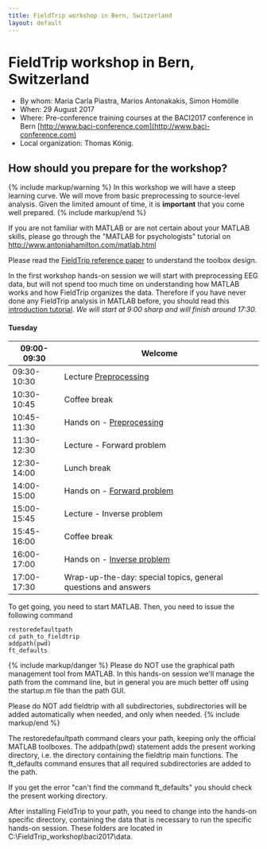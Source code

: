 ```yaml
---
title: FieldTrip workshop in Bern, Switzerland
layout: default
---
```


# FieldTrip workshop in Bern, Switzerland

*  By whom: Maria Carla Piastra, Marios Antonakakis, Simon Homölle
*  When: 29 August 2017
*  Where: Pre-conference training courses at the BACI2017 conference in Bern [http://www.baci-conference.com](http://www.baci-conference.com)
*  Local organization: Thomas König.

## How should you prepare for the workshop?

{% include markup/warning %}
In this workshop we will have a steep learning curve. We will move from basic preprocessing to source-level analysis. Given the limited amount of time, it is **important** that you come well prepared.
{% include markup/end %}

If you are not familiar with MATLAB or are not certain about your MATLAB skills, please go through the "MATLAB for psychologists" tutorial on http://www.antoniahamilton.com/matlab.html

Please read the [FieldTrip reference paper](http://www.hindawi.com/journals/cin/2011/156869/) to understand the toolbox design.

In the first workshop hands-on session we will start with preprocessing EEG data, but will not spend too much time on understanding how MATLAB works and how FieldTrip organizes the data. Therefore if you have never done any FieldTrip analysis in MATLAB before, you should read this [introduction tutorial](/tutorial/introduction).
*We will start at 9:00 sharp and will finish around 17:30.*

####  Tuesday

 | 09:00-09:30 | Welcome                                                                                                                              |
 | ----------- | -------                                                                                                                              |
 | 09:30-10:30 | Lecture [ Preprocessing](http:/ftp.fieldtriptoolbox.org/pub/fieldtrip/workshop/baci2017/antonakakis_preprocessing_29_08_2017.pptx )  |
 | 10:30-10:45 | Coffee break                                                                                                                         |
 | 10:45-11:30 | Hands on - [Preprocessing](/workshop/baci2017/preprocessing )                                                                        |
 | 11:30-12:30 | Lecture - Forward problem                                                                                                            |
 | 12:30-14:00 | Lunch break                                                                                                                          |
 | 14:00-15:00 | Hands on - [Forward problem](/workshop/baci2017/forwardproblem )                                                                     |
 | 15:00-15:45 | Lecture - Inverse problem                                                                                                            |
 | 15:45-16:00 | Coffee break                                                                                                                         |
 | 16:00-17:00 | Hands on - [Inverse problem](/workshop/baci2017/inverseproblem )                                                                     |
 | 17:00-17:30 | Wrap-up-the-day: special topics, general questions and answers                                                                       |

To get going, you need to start MATLAB. Then, you need to issue the following command

    restoredefaultpath
    cd path_to_fieldtrip
    addpath(pwd)
    ft_defaults

{% include markup/danger %}
Please do NOT use the graphical path management tool from MATLAB. In this hands-on session we'll manage the path from the command line, but in general you are much better off using the startup.m file than the path GUI.

Please do NOT add fieldtrip with all subdirectories, subdirectories will be added automatically when needed, and only when needed.
{% include markup/end %}

The restoredefaultpath command clears your path, keeping only the
official MATLAB toolboxes. The addpath(pwd) statement adds the
present working directory, i.e. the directory containing the fieldtrip
main functions. The ft_defaults command ensures that all required
subdirectories are added to the path.

If you get the error "can't find the command ft_defaults" you should check the present working directory.

After installing FieldTrip to your path, you need to change into the hands-on specific directory, containing the data that is necessary to run the specific hands-on session. These folders are located in C:\FieldTrip_workshop\baci2017\data.

